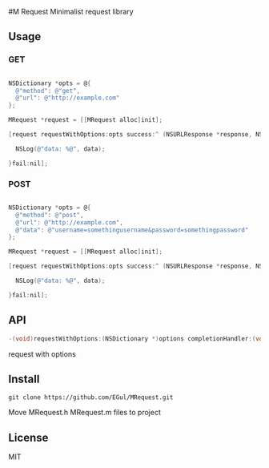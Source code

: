 #M Request
Minimalist request library

## Usage
### GET
```objective-c

NSDictionary *opts = @{
  @"method": @"get",
  @"url": @"http://example.com"
};

MRequest *request = [[MRequest alloc]init];

[request requestWithOptions:opts success:^ (NSURLResponse *response, NSData *data) {

  NSLog(@"data: %@", data);

}fail:nil];

```
### POST
```objective-c

NSDictionary *opts = @{
  @"method": @"post",
  @"url": @"http://example.com",
  @"data": @"username=somethingusername&password=somethingpassword"
};

MRequest *request = [[MRequest alloc]init];

[request requestWithOptions:opts success:^ (NSURLResponse *response, NSData *data) {

  NSLog(@"data: %@", data);

}fail:nil];

```

## API
```objective-c
-(void)requestWithOptions:(NSDictionary *)options completionHandler:(void(^)(NSError *, NSURLResponse *, NSData));
```
request with options

## Install
```
git clone https://github.com/EGul/MRequest.git
```
Move MRequest.h MRequest.m files to project

## License
MIT
